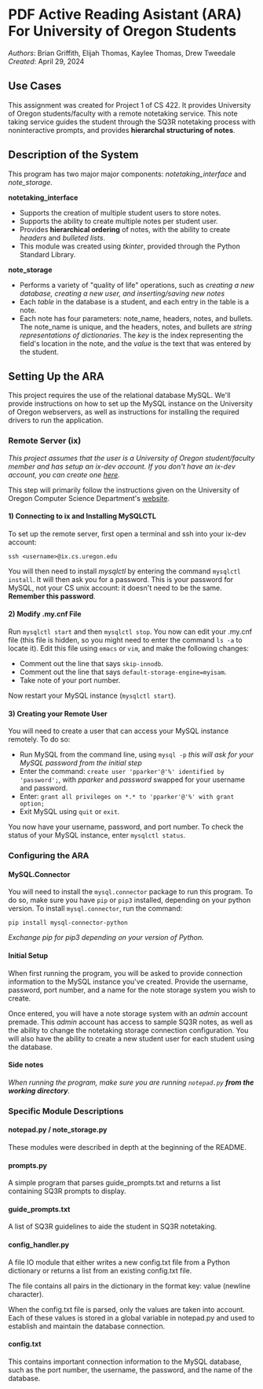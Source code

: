 # PDF Active Reading Asistant (ARA) For University of Oregon Students
_Authors_: Brian Griffith, Elijah Thomas, Kaylee Thomas, Drew Tweedale
_Created_: April 29, 2024

## Use Cases
This assignment was created for Project 1 of CS 422. It provides University of Oregon students/faculty with a remote notetaking service. This note taking service guides the student through the SQ3R notetaking process with noninteractive prompts, and provides **hierarchal structuring of notes**.

## Description of the System
This program has two major major components: _notetaking_interface_ and _note_storage_.

**notetaking_interface**
* Supports the creation of multiple student users to store notes.
* Supports the ability to create multiple notes per student user.
* Provides **hierarchical ordering** of notes, with the ability to create _headers_ and _bulleted lists_.
* This module was created using _tkinter_, provided through the Python Standard Library.

**note_storage**
* Performs a variety of "quality of life" operations, such as _creating a new database, creating a new user, and inserting/saving new notes_
* Each _table_ in the database is a student, and each entry in the table is a note.
* Each note has four parameters: note_name, headers, notes, and bullets. The note_name is unique, and the headers, notes, and bullets are _string representations of dictionaries_. The _key_ is the index representing the field's location in the note, and the _value_ is the text that was entered by the student.

## Setting Up the ARA

This project requires the use of the relational database MySQL. We'll provide instructions on how to set up the MySQL instance on the University of Oregon webservers, as well as instructions for installing the required drivers to run the application.

### Remote Server (ix)

_This project assumes that the user is a University of Oregon student/faculty member and has setup an ix-dev account. If you don't have an ix-dev account, you can create one [here](https://systems.cs.uoregon.edu/wiki/index.php?n=Help.Account)._

This step will primarily follow the instructions given on the University of Oregon Computer Science Department's [website](https://systems.cs.uoregon.edu/wiki/index.php?n=Help.ToolsMysql).

#### 1) Connecting to ix and Installing MySQLCTL
To set up the remote server, first open a terminal and ssh into your ix-dev account:
```
ssh <username>@ix.cs.uregon.edu
```
You will then need to install _mysqlctl_ by entering the command `mysqlctl install`. It will then ask you for a password. This is your password for MySQL, not your CS unix account: it doesn't need to be the same. **Remember this password**.

#### 2) Modify .my.cnf File

Run `mysqlctl start` and then `mysqlctl stop`. You now can edit your .my.cnf file (this file is hidden, so you might need to enter the command `ls -a` to locate it). Edit this file using `emacs` or `vim`, and make the following changes:
* Comment out the line that says `skip-innodb`.
* Comment out the line that says `default-storage-engine=myisam`.
* Take note of your port number.

Now restart your MySQL instance (`mysqlctl start`).

#### 3) Creating your Remote User

You will need to create a user that can access your MySQL instance remotely. To do so:
* Run MySQL from the command line, using `mysql -p` _this will ask for your MySQL password from the initial step_
* Enter the command: `create user 'pparker'@'%' identified by 'password';`, with _pparker_ and _password_ swapped for your username and password.
* Enter: `grant all privileges on *.* to 'pparker'@'%' with grant option;`
* Exit MySQL using `quit` or `exit`.

You now have your username, password, and port number. To check the status of your MySQL instance, enter `mysqlctl status`.

### Configuring the ARA

#### MySQL.Connector

You will need to install the `mysql.connector` package to run this program. To do so, make sure you have `pip` or `pip3` installed, depending on your python version. To install `mysql.connector`, run the command:
```
pip install mysql-connector-python
```
_Exchange pip for pip3 depending on your version of Python._

#### Initial Setup

When first running the program, you will be asked to provide connection information to the MySQL instance you've created. Provide the username, password, port number, and a name for the note storage system you wish to create. 

Once entered, you will have a note storage system with an _admin_ account premade. This _admin_ account has access to sample SQ3R notes, as well as the ability to change the notetaking storage connection configuration. You will also have the ability to create a new student user for each student using the database.

#### Side notes

_When running the program, make sure you are running `notepad.py` **from the working directory**._
### Specific Module Descriptions

#### notepad.py / note_storage.py
These modules were described in depth at the beginning of the README.
#### prompts.py
A simple program that parses guide_prompts.txt and returns a list containing SQ3R prompts to display.
#### guide_prompts.txt
A list of SQ3R guidelines to aide the student in SQ3R notetaking.
#### config_handler.py
A file IO module that either writes a new config.txt file from a Python dictionary or returns a list from an existing config.txt file.

The file contains all pairs in the dictionary in the format key: value (newline character).

When the config.txt file is parsed, only the values are taken into account. Each of these values is stored in a global variable in notepad.py and used to establish and maintain the database connection.
#### config.txt
This contains important connection information to the MySQL database, such as the port number, the username, the password, and the name of the database.




